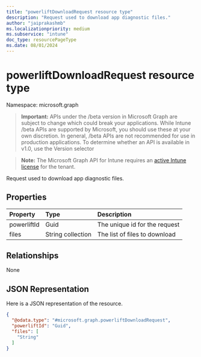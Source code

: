 ```yaml
---
title: "powerliftDownloadRequest resource type"
description: "Request used to download app diagnostic files."
author: "jaiprakashmb"
ms.localizationpriority: medium
ms.subservice: "intune"
doc_type: resourcePageType
ms.date: 08/01/2024
---
```


# powerliftDownloadRequest resource type

Namespace: microsoft.graph

> **Important:** APIs under the /beta version in Microsoft Graph are subject to change which could break your applications. While Intune /beta APIs are supported by Microsoft, you should use these at your own discretion. In general, /beta APIs are not recommended for use in production applications. To determine whether an API is available in v1.0, use the Version selector

> **Note:** The Microsoft Graph API for Intune requires an [active Intune license](https://go.microsoft.com/fwlink/?linkid=839381) for the tenant.

Request used to download app diagnostic files.

## Properties
|Property|Type|Description|
|:---|:---|:---|
|powerliftId|Guid|The unique id for the request|
|files|String collection|The list of files to download|

## Relationships
None

## JSON Representation
Here is a JSON representation of the resource.
<!-- {
  "blockType": "resource",
  "@odata.type": "microsoft.graph.powerliftDownloadRequest"
}
-->
``` json
{
  "@odata.type": "#microsoft.graph.powerliftDownloadRequest",
  "powerliftId": "Guid",
  "files": [
    "String"
  ]
}
```